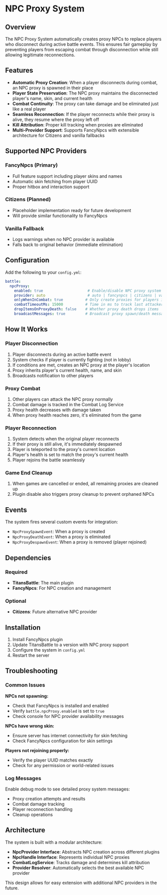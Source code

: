 # NPC Proxy System

## Overview

The NPC Proxy System automatically creates proxy NPCs to replace players who disconnect during active battle events. This ensures fair gameplay by preventing players from escaping combat through disconnection while still allowing legitimate reconnections.

## Features

- **Automatic Proxy Creation**: When a player disconnects during combat, an NPC proxy is spawned in their place
- **Player State Preservation**: The NPC proxy maintains the disconnected player's name, skin, and current health
- **Combat Continuity**: The proxy can take damage and be eliminated just like a real player
- **Seamless Reconnection**: If the player reconnects while their proxy is alive, they resume where the proxy left off
- **Kill Attribution**: Proper kill tracking when proxies are eliminated
- **Multi-Provider Support**: Supports FancyNpcs with extensible architecture for Citizens and vanilla fallbacks

## Supported NPC Providers

### FancyNpcs (Primary)
- Full feature support including player skins and names
- Automatic skin fetching from player UUID
- Proper hitbox and interaction support

### Citizens (Planned)
- Placeholder implementation ready for future development
- Will provide similar functionality to FancyNpcs

### Vanilla Fallback
- Logs warnings when no NPC provider is available
- Falls back to original behavior (immediate elimination)

## Configuration

Add the following to your `config.yml`:

```yaml
battle:
  npcProxy:
    enabled: true                    # Enable/disable NPC proxy system
    provider: auto                   # auto | fancynpcs | citizens | vanilla
    onlyWhenInCombat: true          # Only create proxies for players in combat
    combatTimeoutMs: 15000          # Time in ms to track last attacker (15 seconds)
    dropItemsOnProxyDeath: false    # Whether proxy death drops items
    broadcastMessages: true         # Broadcast proxy spawn/death messages
```

## How It Works

### Player Disconnection
1. Player disconnects during an active battle event
2. System checks if player is currently fighting (not in lobby)
3. If conditions are met, creates an NPC proxy at the player's location
4. Proxy inherits player's current health, name, and skin
5. Broadcasts notification to other players

### Proxy Combat
1. Other players can attack the NPC proxy normally
2. Combat damage is tracked in the Combat Log Service
3. Proxy health decreases with damage taken
4. When proxy health reaches zero, it's eliminated from the game

### Player Reconnection
1. System detects when the original player reconnects
2. If their proxy is still alive, it's immediately despawned
3. Player is teleported to the proxy's current location
4. Player's health is set to match the proxy's current health
5. Player rejoins the battle seamlessly

### Game End Cleanup
1. When games are cancelled or ended, all remaining proxies are cleaned up
2. Plugin disable also triggers proxy cleanup to prevent orphaned NPCs

## Events

The system fires several custom events for integration:

- `NpcProxySpawnEvent`: When a proxy is created
- `NpcProxyDeathEvent`: When a proxy is eliminated  
- `NpcProxyDespawnEvent`: When a proxy is removed (player rejoined)

## Dependencies

### Required
- **TitansBattle**: The main plugin
- **FancyNpcs**: For NPC creation and management

### Optional
- **Citizens**: Future alternative NPC provider

## Installation

1. Install FancyNpcs plugin
2. Update TitansBattle to a version with NPC proxy support
3. Configure the system in `config.yml`
4. Restart the server

## Troubleshooting

### Common Issues

**NPCs not spawning:**
- Check that FancyNpcs is installed and enabled
- Verify `battle.npcProxy.enabled` is set to `true`
- Check console for NPC provider availability messages

**NPCs have wrong skin:**
- Ensure server has internet connectivity for skin fetching
- Check FancyNpcs configuration for skin settings

**Players not rejoining properly:**
- Verify the player UUID matches exactly
- Check for any permission or world-related issues

### Log Messages

Enable debug mode to see detailed proxy system messages:
- Proxy creation attempts and results
- Combat damage tracking
- Player reconnection handling
- Cleanup operations

## Architecture

The system is built with a modular architecture:

- **NpcProvider Interface**: Abstracts NPC creation across different plugins
- **NpcHandle Interface**: Represents individual NPC proxies
- **CombatLogService**: Tracks damage and determines kill attribution
- **Provider Resolver**: Automatically selects the best available NPC provider

This design allows for easy extension with additional NPC providers in the future.